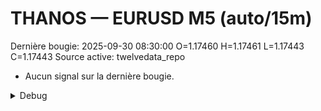 # THANOS — EURUSD M5 (auto/15m)
Dernière bougie: 2025-09-30 08:30:00  O=1.17460  H=1.17461  L=1.17443  C=1.17443
Source active: twelvedata_repo

- Aucun signal sur la dernière bougie.

<details><summary>Debug</summary>

- TD_API_KEY manquant.

</details>